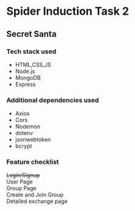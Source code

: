 # Spider Induction Task 2
## Secret Santa
### Tech stack used

<ul>
    <li>HTML,CSS,JS</li>
    <li>Node.js</li>
    <li>MongoDB</li>
    <li>Express</li>
</ul>

### Additional dependencies used

<ul>
    <li>Axios</li>
    <li>Cors</li>
    <li>Nodemon</li>
    <li>dotenv</li>
    <li>jsonwebtoken</li>
    <li>bcrypt</li>
</ul>

### Feature checklist
<p>
    <s> Login/Signup </s> <br>
    User Page</s><br>
    Group Page</s><br>
    Create and Join Group</s><br>
    Detailed exchange page</s><br>
</p>

